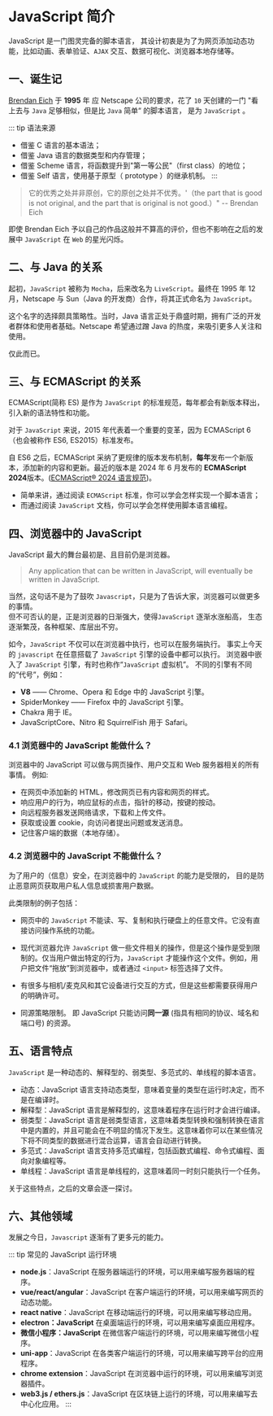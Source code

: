 # JavaScript 简介


JavaScript 是一门图灵完备的脚本语言， 其设计初衷是为了为网页添加动态功能，比如动画、表单验证、`AJAX` 交互、数据可视化、浏览器本地存储等。

## 一、诞生记

[Brendan Eich](https://en.wikipedia.org/wiki/Brendan_Eich) 于 **1995** 年 应 Netscape 公司的要求，花了 `10` 天创建的一门 "看上去与 `Java` 足够相似，但是比 `Java` 简单“ 的脚本语言， 是为 `JavaScript` 。

::: tip 语法来源

- 借鉴 C 语言的基本语法；
- 借鉴 Java 语言的数据类型和内存管理；
- 借鉴 Scheme 语言，将函数提升到"第一等公民"（first class）的地位；
- 借鉴 Self 语言，使用基于原型（ prototype ）的继承机制。
  :::

> 它的优秀之处并非原创，它的原创之处并不优秀。'（the part that is good is not original, and the part that is original is not good.）" -- Brendan Eich

即使 Brendan Eich 予以自己的作品这般并不算高的评价，但也不影响在之后的发展中 `JavaScript` 在 `Web` 的星光闪烁。

## 二、与 Java 的关系

起初，`JavaScript` 被称为 `Mocha`，后来改名为 `LiveScript`。最终在 1995 年 12 月，Netscape 与 Sun（Java 的开发商）合作，将其正式命名为 `JavaScript`。

这个名字的选择颇具策略性。当时，Java 语言正处于鼎盛时期，拥有广泛的开发者群体和使用者基础。Netscape 希望通过蹭 Java 的热度，来吸引更多人关注和使用。

仅此而已。

## 三、与 ECMAScript 的关系

ECMAScript(简称 ES) 是作为 `JavaScript` 的标准规范，每年都会有新版本释出，引入新的语法特性和功能。

对于 `JavaScript` 来说，2015 年代表着一个重要的变革，因为 ECMAScript 6（也会被称作 ES6, ES2015）标准发布。

自 ES6 之后，ECMAScript 采纳了更规律的版本发布机制，**每年**发布一个新版本，添加新的内容和更新。最近的版本是 2024 年 6 月发布的 **ECMAScript 2024**版本。([ECMAScript® 2024 语言规范](https://www.w3schools.com/js/js_2024.asp))。

- 简单来讲，通过阅读 `ECMAScript` 标准，你可以学会怎样实现一个脚本语言；
- 而通过阅读 `JavaScript` 文档，你可以学会怎样使用脚本语言编程。

## 四、浏览器中的 JavaScript

JavaScript 最大的舞台最初是、且目前仍是浏览器。

> Any application that can be written in JavaScript, will eventually be written in JavaScript.

当然，这句话不是为了鼓吹 `Javascript`，只是为了告诉大家，浏览器可以做更多的事情。  
但不可否认的是，正是浏览器的日渐强大，使得`JavaScript` 逐渐水涨船高， 生态逐渐繁茂，各种框架、库层出不穷。

如今，`JavaScript` 不仅可以在浏览器中执行，也可以在服务端执行。 事实上今天的 `javascript` 在任意搭载了 `JavaScript` 引擎的设备中都可以执行。
浏览器中嵌入了 `JavaScript` 引擎，有时也称作“`JavaScript` 虚拟机”。
不同的引擎有不同的“代号”，例如：

- **V8** —— Chrome、Opera 和 Edge 中的 JavaScript 引擎。
- SpiderMonkey —— Firefox 中的 JavaScript 引擎。
- Chakra 用于 IE。
- JavaScriptCore、Nitro 和 SquirrelFish 用于 Safari。

### 4.1 浏览器中的 JavaScript 能做什么？  

浏览器中的 JavaScript 可以做与网页操作、用户交互和 Web 服务器相关的所有事情。
例如:

- 在网页中添加新的 HTML，修改网页已有内容和网页的样式。
- 响应用户的行为，响应鼠标的点击，指针的移动，按键的按动。
- 向远程服务器发送网络请求，下载和上传文件。
- 获取或设置 cookie，向访问者提出问题或发送消息。
- 记住客户端的数据（本地存储）。

### 4.2 浏览器中的 JavaScript 不能做什么？

为了用户的（信息）安全，在浏览器中的 `JavaScript` 的能力是受限的， 目的是防止恶意网页获取用户私人信息或损害用户数据。

此类限制的例子包括：

- 网页中的 `JavaScript` 不能读、写、复制和执行硬盘上的任意文件。它没有直接访问操作系统的功能。

- 现代浏览器允许 `JavaScript` 做一些文件相关的操作，但是这个操作是受到限制的。仅当用户做出特定的行为，`JavaScript` 才能操作这个文件。例如，用户把文件“拖放”到浏览器中，或者通过 `<input>` 标签选择了文件。

- 有很多与相机/麦克风和其它设备进行交互的方式，但是这些都需要获得用户的明确许可。

- 同源策略限制。 即 JavaScript 只能访问**同一源** (指具有相同的协议、域名和端口号) 的资源。

## 五、语言特点

`JavaScript` 是一种动态的、解释型的、弱类型、多范式的、单线程的脚本语言。

- 动态：JavaScript 语言支持动态类型，意味着变量的类型在运行时决定，而不是在编译时。
- 解释型：JavaScript 语言是解释型的，这意味着程序在运行时才会进行编译。
- 弱类型：JavaScript 语言是弱类型语言，这意味着类型转换和强制转换在语言中是内置的，并且可能会在不明显的情况下发生。这意味着你可以在某些情况下将不同类型的数据进行混合运算，语言会自动进行转换。
- 多范式：JavaScript 语言支持多范式编程，包括函数式编程、命令式编程、面向对象编程等。
- 单线程：JavaScript 语言是单线程的，这意味着同一时刻只能执行一个任务。

关于这些特点，之后的文章会逐一探讨。

## 六、其他领域

发展之今日，`Javascript` 逐渐有了更多元的能力。

::: tip 常见的 JavaScript 运行环境

- **node.js**：JavaScript 在服务器端运行的环境，可以用来编写服务器端的程序。
- **vue/react/angular**：JavaScript 在客户端运行的环境，可以用来编写网页的动态功能。
- **react native**：JavaScript 在移动端运行的环境，可以用来编写移动应用。
- **electron：JavaScript** 在桌面端运行的环境，可以用来编写桌面应用程序。
- **微信小程序：JavaScript** 在微信客户端运行的环境，可以用来编写微信小程序。
- **uni-app**：JavaScript 在各类客户端运行的环境，可以用来编写跨平台的应用程序。
- **chrome extension**：JavaScript 在浏览器中运行的环境，可以用来编写浏览器插件。
- **web3.js / ethers.js**：JavaScript 在区块链上运行的环境，可以用来编写去中心化应用。
:::
